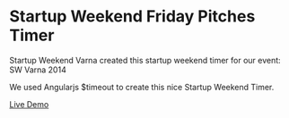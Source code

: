 Startup Weekend Friday Pitches Timer
=========

Startup Weekend Varna created this startup weekend timer for our event: SW Varna 2014

We used Angularjs $timeout to create this nice Startup Weekend Timer.

<a href="http://demos.158.bg/sw-timer" target="_blank" title="SW Varna">
  Live Demo
</a>
